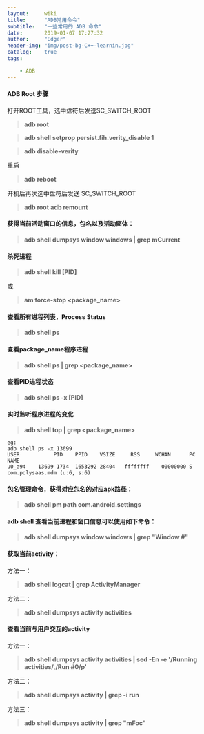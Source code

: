 ```yaml
---
layout:     wiki
title:      "ADB常用命令"
subtitle:   "一些常用的 ADB 命令"
date:       2019-01-07 17:27:32
author:     "Edger"
header-img: "img/post-bg-C++-learnin.jpg"
catalog:    true
tags:

    - ADB
---
```



#### ADB Root 步骤

打开ROOT工具，选中盘符后发送SC_SWITCH_ROOT

> **adb root**

> **adb shell setprop persist.fih.verity_disable 1**

> **adb disable-verity**


重启

>**adb reboot**

开机后再次选中盘符后发送 SC_SWITCH_ROOT

> **adb root**
> **adb remount**

#### 获得当前活动窗口的信息，包名以及活动窗体：

> **adb shell dumpsys window windows \| grep mCurrent**

#### 杀死进程

> **adb shell kill [PID]** 

或

> **am force-stop \<package_name\>**

#### 查看所有进程列表，Process Status

> **adb shell ps**      

#### 查看package_name程序进程

> **adb shell ps \| grep \<package_name\>**    

#### 查看PID进程状态

> **adb shell ps -x [PID]**      

#### 实时监听程序进程的变化

> **adb shell top \| grep \<package_name\>** 

```
eg:
adb shell ps -x 13699
USER           PID    PPID    VSIZE     RSS     WCHAN      PC               NAME
u0_a94    13699 1734  1653292 28404   ffffffff    00000000 S com.polysaas.mdm (u:6, s:6)
```

#### 包名管理命令，获得对应包名的对应apk路径：

> **adb shell pm  path com.android.settings**

#### adb shell 查看当前进程和窗口信息可以使用如下命令：

> **adb shell dumpsys window windows \| grep "Window #"**

#### 获取当前activity：

方法一：

> **adb shell logcat \| grep ActivityManager**

方法二：

> **adb shell dumpsys activity activities**

#### 查看当前与用户交互的activity

方法一：

> **adb shell dumpsys activity activities \| sed -En -e '/Running activities/,/Run #0/p'**

方法二：

> **adb shell dumpsys activity \| grep -i run**

方法三：

> **adb shell dumpsys activity \| grep "mFoc"**
